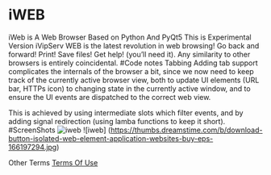 # iWEB
iWeb is A Web Browser Based on Python And PyQt5 This is Experimental Version
iVipServ WEB is the latest revolution in web browsing! Go back and forward! Print! Save files! Get help! (you’ll need it). Any similarity to other browsers is entirely coincidental.
#Code notes
Tabbing
Adding tab support complicates the internals of the browser a bit, since we now need to keep track of the currently active browser view, both to update UI elements (URL bar, HTTPs icon) to changing state in the currently active window, and to ensure the UI events are dispatched to the correct web view.

This is achieved by using intermediate slots which filter events, and by adding signal redirection (using lamba functions to keep it short).
#ScreenShots
![iweb](https://www.pythonguis.com/examples/python-tabbed-web-browser/browser-tabbed-home.png)
![iweb] (https://thumbs.dreamstime.com/b/download-button-isolated-web-element-application-websites-buy-eps-166197294.jpg)

Other Terms
[Terms Of Use](https://www.id.ivipserv.xyz/privacy)
